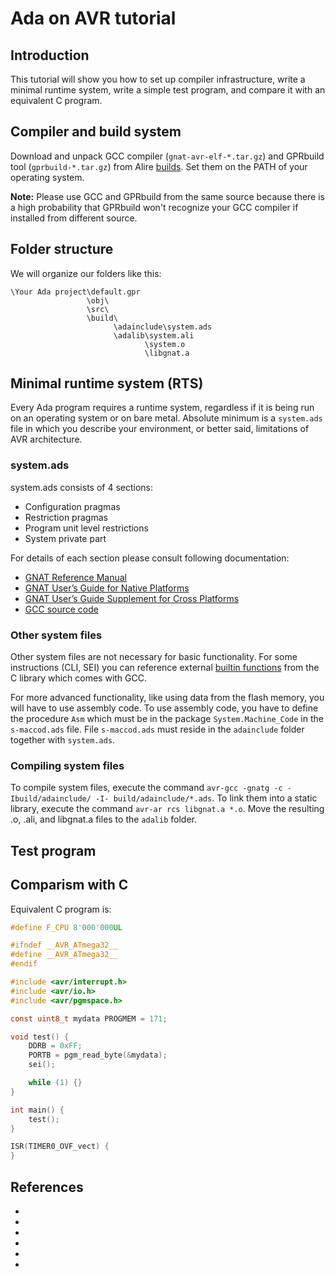 # Ada on AVR tutorial

## Introduction

This tutorial will show you how to set up compiler infrastructure, write a minimal runtime system, write a simple test program, and compare it with an equivalent C program.

## Compiler and build system

Download and unpack GCC compiler (`gnat-avr-elf-*.tar.gz`) and GPRbuild tool (`gprbuild-*.tar.gz`) from Alire [builds][1]. Set them on the PATH of your operating system.

**Note:** Please use GCC and GPRbuild from the same source because there is a high probability that GPRbuild won't recognize your GCC compiler if installed from different source.

## Folder structure

We will organize our folders like this:

```text
\Your Ada project\default.gpr
                 \obj\
                 \src\
                 \build\
                       \adainclude\system.ads
                       \adalib\system.ali
                              \system.o
                              \libgnat.a
```

## Minimal runtime system (RTS)

Every Ada program requires a runtime system, regardless if it is being run on an operating system or on bare metal. Absolute minimum is a `system.ads` file in which you describe your environment, or better said, limitations of AVR architecture.

### system.ads

system.ads consists of 4 sections:

- Configuration pragmas
- Restriction pragmas
- Program unit level restrictions
- System private part

For details of each section please consult following documentation:

- [GNAT Reference Manual][2]
- [GNAT User’s Guide for Native Platforms][3]
- [GNAT User’s Guide Supplement for Cross Platforms][4]
- [GCC source code][5]

### Other system files

Other system files are not necessary for basic functionality. For some instructions (CLI, SEI) you can reference external [builtin functions][6] from the C library which comes with GCC.

For more advanced functionality, like using data from the flash memory, you will have to use assembly code. To use assembly code, you have to define the procedure `Asm` which must be in the package `System.Machine_Code` in the `s-maccod.ads` file. File `s-maccod.ads` must reside in the `adainclude` folder together with `system.ads`.

### Compiling system files

To compile system files, execute the command `avr-gcc -gnatg -c -Ibuild/adainclude/ -I- build/adainclude/*.ads`. To link them into a static library, execute the command `avr-ar rcs libgnat.a *.o`. Move the resulting .o, .ali, and libgnat.a files to the `adalib` folder.

## Test program

## Comparism with C

Equivalent C program is:

```C
#define F_CPU 8'000'000UL

#ifndef __AVR_ATmega32__
#define __AVR_ATmega32__
#endif

#include <avr/interrupt.h>
#include <avr/io.h>
#include <avr/pgmspace.h>

const uint8_t mydata PROGMEM = 171;

void test() {
    DDRB = 0xFF;
    PORTB = pgm_read_byte(&mydata);
    sei();

    while (1) {}
}

int main() {
    test();
}

ISR(TIMER0_OVF_vect) {
}
```

## References

- [1]: https://github.com/alire-project/GNAT-FSF-builds/releases (Alire builds)
- [2]: https://docs.adacore.com/gnat_rm-docs/html/gnat_rm/gnat_rm.html (GNAT Reference Manual)
- [3]: https://docs.adacore.com/gnat_ugn-docs/html/gnat_ugn/gnat_ugn.html (GNAT User’s Guide for Native Platforms)
- [4]: https://docs.adacore.com/live/wave/gnat_ugx/html/gnat_ugx/gnat_ugx.html (GNAT User’s Guide Supplement for Cross Platforms)
- [5]: https://github.com/gcc-mirror/gcc/tree/master/gcc/ada (GCC source code)
- [6]: https://gcc.gnu.org/onlinedocs/gcc/AVR-Built-in-Functions.html (GCC AVR Built-in Functions)
